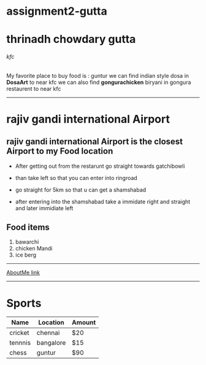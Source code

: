 # assignment2-gutta
# thrinadh chowdary gutta
###### kfc
My favorite place to buy food is : guntur
we can find indian style dosa in **DosaArt** to near kfc
we can also find **gongurachicken** biryani in gongura restaurent to near kfc



--------------------------------------------------------------
#  rajiv gandi international Airport
## rajiv gandi international  Airport is the closest Airport to my Food location

   - After getting out from the restarunt go straight towards gatchibowli

   - than take left so that you can enter into ringroad

   - go straight for 5km so that u can get a shamshabad

   - after entering into the shamshabad take a immidate right and straight and later immidiate left

## Food items

1. bawarchi
2. chicken Mandi
3. ice berg

---

[AboutMe link](https://github.com/thrinadh-chows/assignment2-gutta/blob/main/AboutMe.md)

---

# Sports

| Name   | Location   | Amount   |
|--------|------------|----------|
| cricket   |chennai   | $20   |
| tennnis   | bangalore  | $15   |
| chess   | guntur   |$90  |
